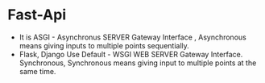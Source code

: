 # Fast-Api

* It is ASGI - Asynchronus SERVER Gateway Interface , Asynchronous means giving inputs to multiple points sequentially.
* Flask, Django Use Default -  WSGI WEB SERVER Gateway Interface. Synchronous, Synchronous means giving input to multiple points at the same time.

